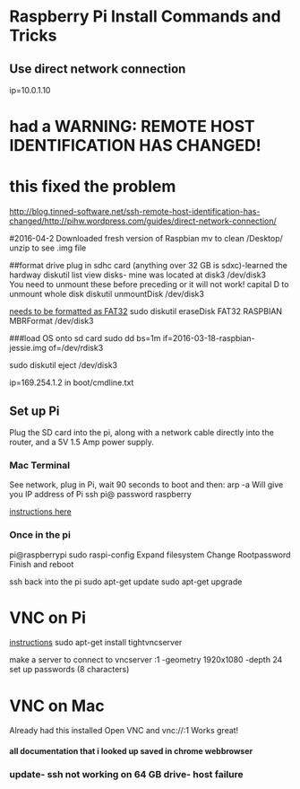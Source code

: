 # Raspberry Pi Install Commands and Tricks
## Use direct network connection

ip=10.0.1.10



# had a WARNING: REMOTE HOST IDENTIFICATION HAS CHANGED! 
# this fixed the problem
http://blog.tinned-software.net/ssh-remote-host-identification-has-changed/http://pihw.wordpress.com/guides/direct-network-connection/


#2016-04-2
Downloaded fresh version of Raspbian
mv to clean /Desktop/
unzip to see .img file

##format drive
plug in sdhc card (anything over 32 GB is sdxc)-learned the hardway
diskutil list
view disks- mine was located at disk3
/dev/disk3  
You need to unmount these before preceding or it will not work!
capital D to unmount whole disk
diskutil unmountDisk /dev/disk3

[needs to be formatted as FAT32](http://superuser.com/questions/527657/how-do-you-format-a-2-gb-sd-card-to-fat32-preferably-with-disk-utility) 
sudo diskutil eraseDisk FAT32 RASPBIAN MBRFormat /dev/disk3

###load OS onto sd card
sudo dd bs=1m if=2016-03-18-raspbian-jessie.img of=/dev/rdisk3

sudo diskutil eject /dev/disk3

ip=169.254.1.2 in boot/cmdline.txt

## Set up Pi
Plug the SD card into the pi, along with a network cable directly into the router, and a 5V 1.5 Amp power supply. 

### Mac Terminal
See network, plug in Pi, wait 90 seconds to boot and then:
arp -a 
Will give you IP address of Pi
ssh pi@<ip address> 
password raspberry

[instructions here](https://www.raspberrypi.org/forums/viewtopic.php?t=74176)

### Once in the pi
pi@raspberrypi 
sudo raspi-config
Expand filesystem
Change Rootpassword
Finish and reboot

ssh back into the pi
sudo apt-get update
sudo apt-get upgrade

# VNC on Pi
[instructions](https://www.raspberrypi.org/documentation/remote-access/vnc/)
sudo apt-get install tightvncserver

make a server to connect to
vncserver :1 -geometry 1920x1080 -depth 24
set up passwords (8 characters)

# VNC on Mac
Already had this installed
Open VNC and vnc://<raspi ip address>:1
Works great!

#### all documentation that i looked up saved in chrome webbrowser

### update- ssh not working on 64 GB drive- host failure


